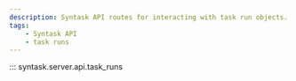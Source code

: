 ```yaml
---
description: Syntask API routes for interacting with task run objects.
tags:
    - Syntask API
    - task runs
---
```


::: syntask.server.api.task_runs